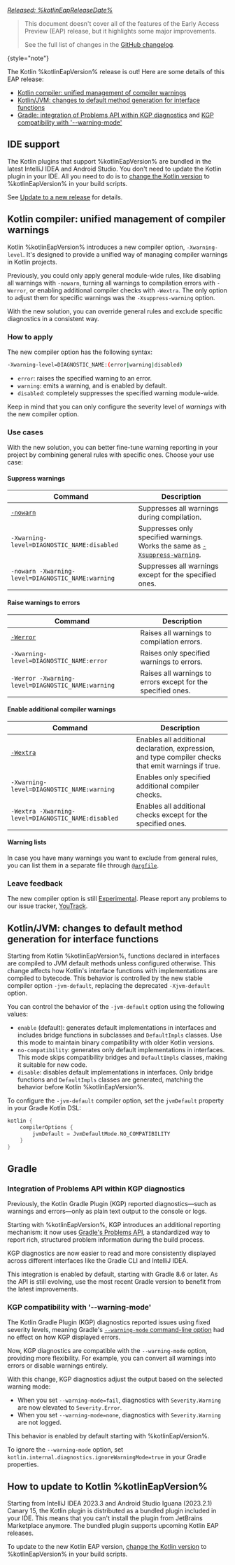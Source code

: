 [//]: # (title: What's new in Kotlin %kotlinEapVersion%)

_[Released: %kotlinEapReleaseDate%](eap.md#build-details)_

> This document doesn't cover all of the features of the Early Access Preview (EAP) release,
> but it highlights some major improvements.
>
> See the full list of changes in the [GitHub changelog](https://github.com/JetBrains/kotlin/releases/tag/v%kotlinEapVersion%).
>
{style="note"}

The Kotlin %kotlinEapVersion% release is out!
Here are some details of this EAP release:

* [Kotlin compiler: unified management of compiler warnings](#kotlin-compiler-unified-management-of-compiler-warnings)
* [Kotlin/JVM: changes to default method generation for interface functions](#kotlin-jvm-changes-to-default-method-generation-for-interface-functions)
* [Gradle: integration of Problems API within KGP diagnostics](#integration-of-problems-api-within-kgp-diagnostics)
  and [KGP compatibility with '--warning-mode'](#kgp-compatibility-with-warning-mode)

## IDE support

The Kotlin plugins that support %kotlinEapVersion% are bundled in the latest IntelliJ IDEA and Android Studio.
You don't need to update the Kotlin plugin in your IDE.
All you need to do is to [change the Kotlin version](configure-build-for-eap.md) to %kotlinEapVersion% in your build scripts.

See [Update to a new release](releases.md#update-to-a-new-kotlin-version) for details.

## Kotlin compiler: unified management of compiler warnings

<primary-label ref="experimental-general"/>

Kotlin %kotlinEapVersion% introduces a new compiler option, `-Xwarning-level`. It's designed to provide a unified way of managing compiler warnings in Kotlin projects.

Previously, you could only apply general module-wide rules, like disabling all warnings with
`-nowarn`, turning all warnings to compilation errors with `-Werror`, or enabling additional compiler checks with `-Wextra`. The only option to adjust them for specific warnings was the `-Xsuppress-warning` option.

With the new solution, you can override general rules and exclude specific diagnostics in a consistent way.

### How to apply

The new compiler option has the following syntax:

```bash
-Xwarning-level=DIAGNOSTIC_NAME:(error|warning|disabled)
```

* `error`: raises the specified warning to an error.
* `warning`: emits a warning, and is enabled by default.
* `disabled`: completely suppresses the specified warning module-wide.

Keep in mind that you can only configure the severity level of _warnings_ with the new compiler option.

### Use cases

With the new solution, you can better fine-tune warning reporting in your project by combining general rules with specific ones. Choose your use case:

#### Suppress warnings

| Command                                           | Description                                                                                                             |
|---------------------------------------------------|-------------------------------------------------------------------------------------------------------------------------|
| [`-nowarn`](compiler-reference.md#nowarn)         | Suppresses all warnings during compilation.                                                                             |
| `-Xwarning-level=DIAGNOSTIC_NAME:disabled`        | Suppresses only specified warnings.  Works the same as [`-Xsuppress-warning`](compiler-reference.md#xsuppress-warning). |
| `-nowarn -Xwarning-level=DIAGNOSTIC_NAME:warning` | Suppresses all warnings except for the specified ones.                                                                  |

#### Raise warnings to errors

| Command                                           | Description                                                  |
|---------------------------------------------------|--------------------------------------------------------------|
| [`-Werror`](compiler-reference.md#werror)         | Raises all warnings to compilation errors.                   |
| `-Xwarning-level=DIAGNOSTIC_NAME:error`           | Raises only specified warnings to errors.                    |
| `-Werror -Xwarning-level=DIAGNOSTIC_NAME:warning` | Raises all warnings to errors except for the specified ones. |

#### Enable additional compiler warnings

| Command                                            | Description                                                                                          |
|----------------------------------------------------|------------------------------------------------------------------------------------------------------|
| [`-Wextra`](compiler-reference.md#wextra)          | Enables all additional declaration, expression, and type compiler checks that emit warnings if true. |
| `-Xwarning-level=DIAGNOSTIC_NAME:warning`          | Enables only specified additional compiler checks.                                                   |
| `-Wextra -Xwarning-level=DIAGNOSTIC_NAME:disabled` | Enables all additional checks except for the specified ones.                                         |

#### Warning lists

In case you have many warnings you want to exclude from general rules, you can list them in a separate file through [`@argfile`](compiler-reference.md#argfile).

### Leave feedback

The new compiler option is still [Experimental](components-stability.md#stability-levels-explained). Please report any problems to our issue tracker, [YouTrack](https://kotl.in/issue).

## Kotlin/JVM: changes to default method generation for interface functions

Starting from Kotlin %kotlinEapVersion%, functions declared in interfaces are compiled to JVM default methods unless configured otherwise.
This change affects how Kotlin's interface functions with implementations are compiled to bytecode. 
This behavior is controlled by the new stable compiler option `-jvm-default`, replacing the deprecated `-Xjvm-default` option.

You can control the behavior of the `-jvm-default` option using the following values:

* `enable` (default): generates default implementations in interfaces and includes bridge functions in subclasses and `DefaultImpls` classes. Use this mode to maintain binary compatibility with older Kotlin versions.
* `no-compatibility`: generates only default implementations in interfaces. This mode skips compatibility bridges and `DefaultImpls` classes, making it suitable for new code.
* `disable`: disables default implementations in interfaces. Only bridge functions and `DefaultImpls` classes are generated, matching the behavior before Kotlin %kotlinEapVersion%.

To configure the `-jvm-default` compiler option, set the `jvmDefault` property in your Gradle Kotlin DSL:

```kotlin
kotlin {
    compilerOptions {
        jvmDefault = JvmDefaultMode.NO_COMPATIBILITY
    }
}
```

## Gradle

### Integration of Problems API within KGP diagnostics

Previously, the Kotlin Gradle Plugin (KGP) reported diagnostics—such as warnings and errors—only as plain text output to the console or logs.

Starting with %kotlinEapVersion%, KGP introduces an additional reporting mechanism: it now uses [Gradle's Problems API](https://docs.gradle.org/current/kotlin-dsl/gradle/org.gradle.api.problems/index.html),
a standardized way to report rich, structured problem information during the build process.

KGP diagnostics are now easier to read and more consistently displayed across different interfaces like the Gradle CLI and IntelliJ IDEA.

This integration is enabled by default, starting with Gradle 8.6 or later.
As the API is still evolving, use the most recent Gradle version to benefit from the latest improvements.

### KGP compatibility with '--warning-mode'

The Kotlin Gradle Plugin (KGP) diagnostics reported issues using fixed severity levels, meaning Gradle's [`--warning-mode` command-line option](https://docs.gradle.org/current/userguide/command_line_interface.html#sec:command_line_warnings) had no effect on how KGP displayed errors.

Now, KGP diagnostics are compatible with the `--warning-mode` option, providing more flexibility. For example,
you can convert all warnings into errors or disable warnings entirely.

With this change, KGP diagnostics adjust the output based on the selected warning mode:
* When you set `--warning-mode=fail`, diagnostics with `Severity.Warning` are now elevated to `Severity.Error`.
* When you set `--warning-mode=none`, diagnostics with `Severity.Warning` are not logged.

This behavior is enabled by default starting with %kotlinEapVersion%.

To ignore the `--warning-mode` option, set `kotlin.internal.diagnostics.ignoreWarningMode=true` in your Gradle properties.

## How to update to Kotlin %kotlinEapVersion%

Starting from IntelliJ IDEA 2023.3 and Android Studio Iguana (2023.2.1) Canary 15, the Kotlin plugin is distributed as a
bundled plugin included in your IDE. This means that you can't install the plugin from JetBrains Marketplace anymore.
The bundled plugin supports upcoming Kotlin EAP releases.

To update to the new Kotlin EAP version, [change the Kotlin version](configure-build-for-eap.md#adjust-the-kotlin-version)
to %kotlinEapVersion% in your build scripts.